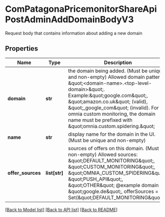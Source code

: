 # ComPatagonaPricemonitorShareApiPostAdminAddDomainBodyV3

Request body that contains information about adding a new domain
## Properties
Name | Type | Description | Notes
------------ | ------------- | ------------- | -------------
**domain** | **str** | the domain being added. (Must be unique and non-empty) Allowed domain pattern: \&quot;&lt;domain-name&gt;.&lt;top-level-domain&gt;\&quot;. Example:\&quot;google.com\&quot;, \&quot;amazon.co.uk\&quot; (valid), \&quot;_google_com\&quot; (invalid). For omnia custom monitoring, the domain name must be prefixed with \&quot;omnia.custom.spidering.\&quot; | 
**name** | **str** | display name for the domain in the UI. (Must be unique and non-empty) | 
**offer_sources** | **list[str]** | sources of offers on this domain. (Must be non-empty) Allowed sources: \&quot;DEFAULT_MONITORING\&quot;, \&quot;CUSTOM_MONITORING\&quot;, \&quot;OMNIA_CUSTOM_SPIDERING\&quot;, \&quot;PUSH_API\&quot;, \&quot;OTHER\&quot; @example domain &#x3D; \&quot;google.de\&quot;, offerSources &#x3D; Set(\&quot;DEFAULT_MONITORING\&quot;) | 

[[Back to Model list]](../README.md#documentation-for-models) [[Back to API list]](../README.md#documentation-for-api-endpoints) [[Back to README]](../README.md)


